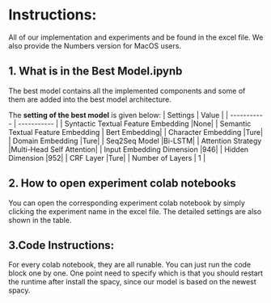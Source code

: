 # Instructions:
All of our implementation and experiments and be found in the excel file.
We also provide the Numbers version for MacOS users.

## 1. What is in the Best Model.ipynb
The best model contains all the implemented components and some of them are added into the best model architecture. 

The **setting of the best model** is given below:
| Settings      | Value |
| ----------- | ----------- |
| Syntactic Textual Feature Embedding |None|
| Semantic Textual Feature Embedding | Bert Embedding|
| Character Embedding |Ture|
| Domain Embedding |Ture|
| Seq2Seq Model |Bi-LSTM|
| Attention Strategy |Multi-Head Self Attention|
| Input Embedding Dimension  |946|
| Hidden Dimension |952|
| CRF Layer |Ture|
| Number of Layers   | 1        |


## 2. How to open experiment colab notebooks
You can open the corresponding experiment colab notebook by simply clicking the experiment name in the excel
file. The detailed settings are also shown in the table.

## 3.Code Instructions:
For every colab notebook, they are all runable. You can just run the code block one by one. One point need to
specify which is that you should restart the runtime after install the spacy, since our model is based on the
newest spacy.
